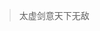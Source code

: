 
<!---
LingTaixu/LingTaixu is a ✨ special ✨ repository because its `README.md` (this file) appears on your GitHub profile.
You can click the Preview link to take a look at your changes.
--->

> 太虚剑意天下无敌
